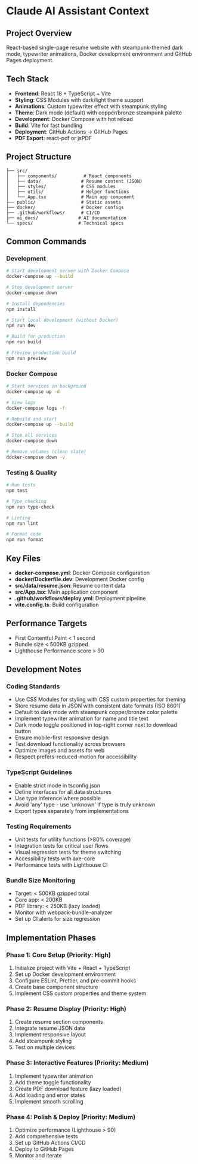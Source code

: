 # Claude AI Assistant Context

## Project Overview
React-based single-page resume website with steampunk-themed dark mode, typewriter animations, Docker development environment and GitHub Pages deployment.

## Tech Stack
- **Frontend**: React 18 + TypeScript + Vite
- **Styling**: CSS Modules with dark/light theme support
- **Animations**: Custom typewriter effect with steampunk styling
- **Theme**: Dark mode (default) with copper/bronze steampunk palette
- **Development**: Docker Compose with hot reload
- **Build**: Vite for fast bundling
- **Deployment**: GitHub Actions → GitHub Pages
- **PDF Export**: react-pdf or jsPDF

## Project Structure
```
├── src/
│   ├── components/          # React components
│   ├── data/               # Resume content (JSON)
│   ├── styles/             # CSS modules
│   ├── utils/              # Helper functions
│   └── App.tsx             # Main app component
├── public/                 # Static assets
├── docker/                 # Docker configs
├── .github/workflows/      # CI/CD
├── ai_docs/               # AI documentation
└── specs/                 # Technical specs
```

## Common Commands

### Development
```bash
# Start development server with Docker Compose
docker-compose up --build

# Stop development server
docker-compose down

# Install dependencies
npm install

# Start local development (without Docker)
npm run dev

# Build for production
npm run build

# Preview production build
npm run preview
```

### Docker Compose
```bash
# Start services in background
docker-compose up -d

# View logs
docker-compose logs -f

# Rebuild and start
docker-compose up --build

# Stop all services
docker-compose down

# Remove volumes (clean slate)
docker-compose down -v
```

### Testing & Quality
```bash
# Run tests
npm test

# Type checking
npm run type-check

# Linting
npm run lint

# Format code
npm run format
```

## Key Files
- **docker-compose.yml**: Docker Compose configuration
- **docker/Dockerfile.dev**: Development Docker config
- **src/data/resume.json**: Resume content data
- **src/App.tsx**: Main application component
- **.github/workflows/deploy.yml**: Deployment pipeline
- **vite.config.ts**: Build configuration

## Performance Targets
- First Contentful Paint < 1 second
- Bundle size < 500KB gzipped
- Lighthouse Performance score > 90

## Development Notes

### Coding Standards
- Use CSS Modules for styling with CSS custom properties for theming
- Store resume data in JSON with consistent date formats (ISO 8601)
- Default to dark mode with steampunk copper/bronze color palette
- Implement typewriter animation for name and title text
- Dark mode toggle positioned in top-right corner next to download button
- Ensure mobile-first responsive design
- Test download functionality across browsers
- Optimize images and assets for web
- Respect prefers-reduced-motion for accessibility

### TypeScript Guidelines
- Enable strict mode in tsconfig.json
- Define interfaces for all data structures
- Use type inference where possible
- Avoid 'any' type - use 'unknown' if type is truly unknown
- Export types separately from implementations

### Testing Requirements
- Unit tests for utility functions (>80% coverage)
- Integration tests for critical user flows
- Visual regression tests for theme switching
- Accessibility tests with axe-core
- Performance tests with Lighthouse CI

### Bundle Size Monitoring
- Target: < 500KB gzipped total
- Core app: < 200KB
- PDF library: < 250KB (lazy loaded)
- Monitor with webpack-bundle-analyzer
- Set up CI alerts for size regression

## Implementation Phases

### Phase 1: Core Setup (Priority: High)
1. Initialize project with Vite + React + TypeScript
2. Set up Docker development environment
3. Configure ESLint, Prettier, and pre-commit hooks
4. Create base component structure
5. Implement CSS custom properties and theme system

### Phase 2: Resume Display (Priority: High)
1. Create resume section components
2. Integrate resume JSON data
3. Implement responsive layout
4. Add steampunk styling
5. Test on multiple devices

### Phase 3: Interactive Features (Priority: Medium)
1. Implement typewriter animation
2. Add theme toggle functionality
3. Create PDF download feature (lazy loaded)
4. Add loading and error states
5. Implement smooth scrolling

### Phase 4: Polish & Deploy (Priority: Medium)
1. Optimize performance (Lighthouse > 90)
2. Add comprehensive tests
3. Set up GitHub Actions CI/CD
4. Deploy to GitHub Pages
5. Monitor and iterate